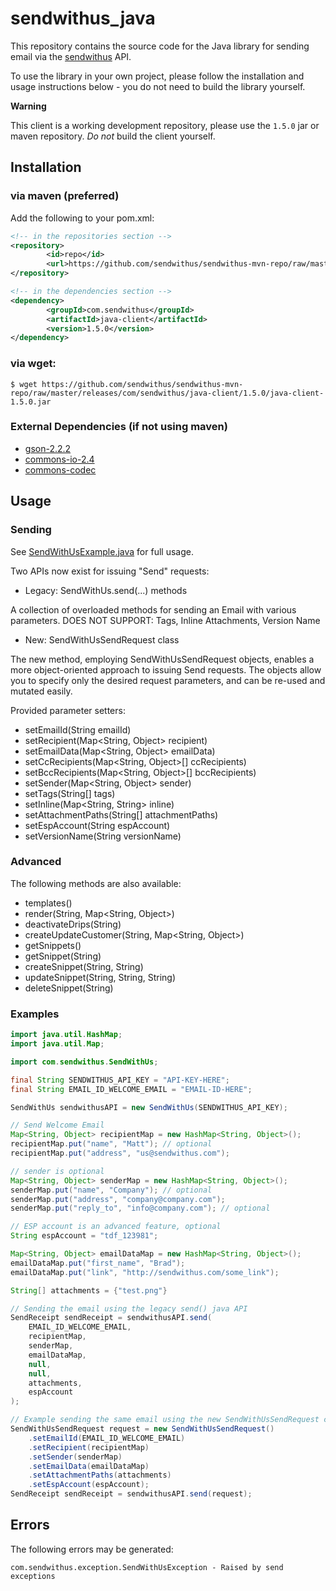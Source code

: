 # sendwithus_java

This repository contains the source code for the  Java library for sending email via the [sendwithus](http://sendwithus.com) API.

To use the library in your own project, please follow the installation and usage instructions below - you do not need to build the library yourself.

**Warning**

This client is a working development repository, please use the `1.5.0` jar or maven repository. _Do not_ build
the client yourself.

## Installation

### via maven (preferred)

Add the following to your pom.xml:

```xml
<!-- in the repositories section -->
<repository>
        <id>repo</id>
        <url>https://github.com/sendwithus/sendwithus-mvn-repo/raw/master/releases</url>
</repository>

<!-- in the dependencies section -->
<dependency>
        <groupId>com.sendwithus</groupId>
        <artifactId>java-client</artifactId>
        <version>1.5.0</version>
</dependency>
```
### via wget:

    $ wget https://github.com/sendwithus/sendwithus-mvn-repo/raw/master/releases/com/sendwithus/java-client/1.5.0/java-client-1.5.0.jar

### External Dependencies (if not using maven)
 - [gson-2.2.2](http://google-gson.googlecode.com/files/google-gson-2.2.2-release.zip)
 - [commons-io-2.4](http://commons.apache.org/proper/commons-io/)
 - [commons-codec](http://commons.apache.org/proper/commons-codec/)

## Usage

### Sending

See [SendWithUsExample.java](https://github.com/sendwithus/sendwithus_java/blob/master/SendWithUsExample.java) for full usage.

Two APIs now exist for issuing "Send" requests:
 - Legacy:  SendWithUs.send(...) methods

 A collection of overloaded methods for sending an Email with various parameters.  DOES NOT SUPPORT: Tags, Inline Attachments, Version Name

 - New:     SendWithUsSendRequest class

 The new method, employing SendWithUsSendRequest objects, enables a more object-oriented approach to issuing Send requests.  The objects allow you to specify only the desired request parameters, and can be re-used and mutated easily.

 Provided parameter setters:

  - setEmailId(String emailId)
  - setRecipient(Map<String, Object> recipient)
  - setEmailData(Map<String, Object> emailData)
  - setCcRecipients(Map<String, Object>[] ccRecipients)
  - setBccRecipients(Map<String, Object>[] bccRecipients)
  - setSender(Map<String, Object> sender)
  - setTags(String[] tags)
  - setInline(Map<String, String> inline)
  - setAttachmentPaths(String[] attachmentPaths)
  - setEspAccount(String espAccount)
  - setVersionName(String versionName)

### Advanced

 The following methods are also available:

 - templates()
 - render(String, Map<String, Object>)
 - deactivateDrips(String)
 - createUpdateCustomer(String, Map<String, Object>)
 - getSnippets()
 - getSnippet(String)
 - createSnippet(String, String)
 - updateSnippet(String, String, String)
 - deleteSnippet(String)

### Examples

```java
import java.util.HashMap;
import java.util.Map;

import com.sendwithus.SendWithUs;

final String SENDWITHUS_API_KEY = "API-KEY-HERE";
final String EMAIL_ID_WELCOME_EMAIL = "EMAIL-ID-HERE";

SendWithUs sendwithusAPI = new SendWithUs(SENDWITHUS_API_KEY);

// Send Welcome Email
Map<String, Object> recipientMap = new HashMap<String, Object>();
recipientMap.put("name", "Matt"); // optional
recipientMap.put("address", "us@sendwithus.com");

// sender is optional
Map<String, Object> senderMap = new HashMap<String, Object>();
senderMap.put("name", "Company"); // optional
senderMap.put("address", "company@company.com");
senderMap.put("reply_to", "info@company.com"); // optional

// ESP account is an advanced feature, optional
String espAccount = "tdf_123981";

Map<String, Object> emailDataMap = new HashMap<String, Object>();
emailDataMap.put("first_name", "Brad");
emailDataMap.put("link", "http://sendwithus.com/some_link");

String[] attachments = {"test.png"}

// Sending the email using the legacy send() java API
SendReceipt sendReceipt = sendwithusAPI.send(
    EMAIL_ID_WELCOME_EMAIL,
    recipientMap,
    senderMap,
    emailDataMap,
    null,
    null,
    attachments,
    espAccount
);

// Example sending the same email using the new SendWithUsSendRequest class
SendWithUsSendRequest request = new SendWithUsSendRequest()
    .setEmailId(EMAIL_ID_WELCOME_EMAIL)
    .setRecipient(recipientMap)
    .setSender(senderMap)
    .setEmailData(emailDataMap)
    .setAttachmentPaths(attachments)
    .setEspAccount(espAccount);
SendReceipt sendReceipt = sendwithusAPI.send(request);
```


## Errors

The following errors may be generated:

    com.sendwithus.exception.SendWithUsException - Raised by send exceptions
